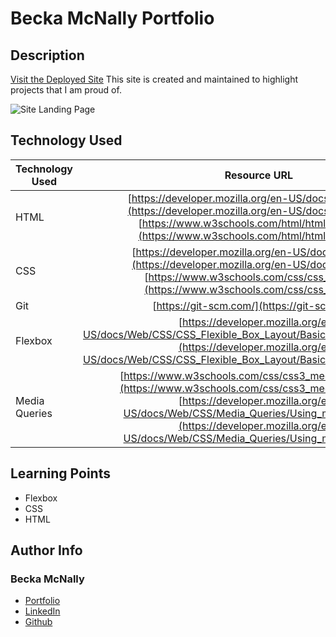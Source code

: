 # Becka McNally Portfolio 
  

## Description 

[Visit the Deployed Site](https://beckamcnally.github.io/beckamcnally/)
This site is created and maintained to highlight projects that I am proud of. 

![Site Landing Page](./images/portfolio.gif)

## Technology Used

| Technology Used         | Resource URL           | 
| ------------- |:-------------:| 
| HTML    |  [https://developer.mozilla.org/en-US/docs/Web/HTML](https://developer.mozilla.org/en-US/docs/Web/HTML) [https://www.w3schools.com/html/html_basic.asp](https://www.w3schools.com/html/html_basic.asp)| 
| CSS     | [https://developer.mozilla.org/en-US/docs/Web/CSS](https://developer.mozilla.org/en-US/docs/Web/CSS) [https://www.w3schools.com/css/css_intro.asp](https://www.w3schools.com/css/css_intro.asp)     |   
| Git | [https://git-scm.com/](https://git-scm.com/)     |
| Flexbox | [https://developer.mozilla.org/en-US/docs/Web/CSS/CSS_Flexible_Box_Layout/Basic_Concepts_of_Flexbox](https://developer.mozilla.org/en-US/docs/Web/CSS/CSS_Flexible_Box_Layout/Basic_Concepts_of_Flexbox)     |    
| Media Queries | [https://www.w3schools.com/css/css3_mediaqueries.asp](https://www.w3schools.com/css/css3_mediaqueries.asp) [https://developer.mozilla.org/en-US/docs/Web/CSS/Media_Queries/Using_media_queries](https://developer.mozilla.org/en-US/docs/Web/CSS/Media_Queries/Using_media_queries)    |    

## Learning Points 

* Flexbox
* CSS
* HTML

## Author Info

### Becka McNally 

* [Portfolio](https://beckamcnally.github.io/beckamcnally/)
* [LinkedIn](https://www.linkedin.com/in/becka-mcnally-21520670)
* [Github](https://github.com/beckamcnally)
```
